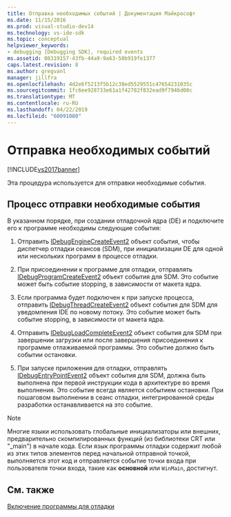 ```yaml
---
title: Отправка необходимых событий | Документация Майкрософт
ms.date: 11/15/2016
ms.prod: visual-studio-dev14
ms.technology: vs-ide-sdk
ms.topic: conceptual
helpviewer_keywords:
- debugging [Debugging SDK], required events
ms.assetid: 08319157-43fb-44a9-9a63-50b919fe1377
caps.latest.revision: 8
ms.author: gregvanl
manager: jillfra
ms.openlocfilehash: 4d2e6f5213f5b12c38ed5529551c47654231035c
ms.sourcegitcommit: 1fc6ee928733e61a1f42782f832ead9f7946d00c
ms.translationtype: MT
ms.contentlocale: ru-RU
ms.lasthandoff: 04/22/2019
ms.locfileid: "60091080"
---
```

# <a name="sending-the-required-events"></a>Отправка необходимых событий
[!INCLUDE[vs2017banner](../../includes/vs2017banner.md)]

Эта процедура используется для отправки необходимые события.  
  
## <a name="process-for-sending-required-events"></a>Процесс отправки необходимые события  
 В указанном порядке, при создании отладочной ядра (DE) и подключите его к программе необходимы следующие события:  
  
1. Отправить [IDebugEngineCreateEvent2](../../extensibility/debugger/reference/idebugenginecreateevent2.md) объект события, чтобы диспетчер отладки сеансов (SDM), при инициализации DE для одной или нескольких программ в процессе отладки.  
  
2. При присоединении к программе для отладки, отправлять [IDebugProgramCreateEvent2](../../extensibility/debugger/reference/idebugprogramcreateevent2.md) объект события для SDM. Это событие может быть событие stopping, в зависимости от макета ядра.  
  
3. Если программа будет подключен к при запуске процесса, отправить [IDebugThreadCreateEvent2](../../extensibility/debugger/reference/idebugthreadcreateevent2.md) объект события для SDM для уведомления IDE по новому потоку. Это событие может быть событие stopping, в зависимости от макета ядра.  
  
4. Отправить [IDebugLoadCompleteEvent2](../../extensibility/debugger/reference/idebugloadcompleteevent2.md) объект события для SDM при завершении загрузки или после завершения присоединения к программе отлаживаемой программы. Это событие должно быть событии остановки.  
  
5. При запуске приложения для отладки, отправлять [IDebugEntryPointEvent2](../../extensibility/debugger/reference/idebugentrypointevent2.md) объект события для SDM, должна быть выполнена при первой инструкции кода в архитектуре во время выполнения. Это событие всегда является событием остановки. При пошаговом выполнении в сеанс отладки, интегрированной среды разработки останавливается на это событие.  
  
> [!NOTE]
>  Многие языки использовать глобальные инициализаторы или внешних, предварительно скомпилированных функций (из библиотеки CRT или "_main") в начале кода. Если язык программы отладки содержит любой из этих типов элементов перед начальной отправной точкой, выполняется этот код и отправляется событие точки входа при пользователя точки входа, такие как **основной** или `WinMain`, достигнут.  
  
## <a name="see-also"></a>См. также  
 [Включение программы для отладки](../../extensibility/debugger/enabling-a-program-to-be-debugged.md)
